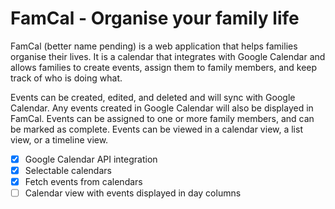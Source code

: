 # FamCal - Organise your family life

FamCal (better name pending) is a web application that helps families organise their lives. It is a calendar that integrates with Google Calendar and allows families to create events, assign them to family members, and keep track of who is doing what.

Events can be created, edited, and deleted and will sync with Google Calendar. Any events created in Google Calendar will also be displayed in FamCal. Events can be assigned to one or more family members, and can be marked as complete. Events can be viewed in a calendar view, a list view, or a timeline view.

- [x] Google Calendar API integration
- [x] Selectable calendars
- [x] Fetch events from calendars
- [ ] Calendar view with events displayed in day columns
